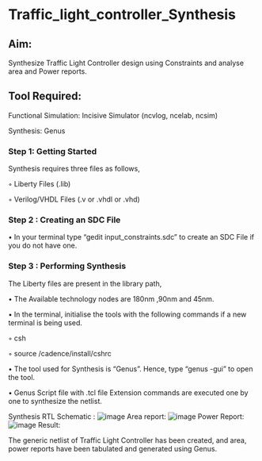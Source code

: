 # Traffic_light_controller_Synthesis

## Aim:

Synthesize Traffic Light Controller design using Constraints and analyse area and Power reports.

## Tool Required:

Functional Simulation: Incisive Simulator (ncvlog, ncelab, ncsim)

Synthesis: Genus

### Step 1: Getting Started

Synthesis requires three files as follows,

◦ Liberty Files (.lib)

◦ Verilog/VHDL Files (.v or .vhdl or .vhd)

### Step 2 : Creating an SDC File

•	In your terminal type “gedit input_constraints.sdc” to create an SDC File if you do not have one.

### Step 3 : Performing Synthesis

The Liberty files are present in the library path,

• The Available technology nodes are 180nm ,90nm and 45nm.

• In the terminal, initialise the tools with the following commands if a new terminal is being used.

◦ csh

◦ source /cadence/install/cshrc

• The tool used for Synthesis is “Genus”. Hence, type “genus -gui” to open the tool.

• Genus Script file with .tcl file Extension commands are executed one by one to synthesize the netlist.

Synthesis RTL Schematic :
![image](https://github.com/user-attachments/assets/282ff031-6cb0-4547-84f7-310d642094e8)
Area report:
![image](https://github.com/user-attachments/assets/397fb424-816d-4452-8d3d-bcc8a6894910)
Power Report:
![image](https://github.com/user-attachments/assets/e0216b29-ffed-4310-9edf-b7b90a0602e2)
Result:

The generic netlist of Traffic Light Controller has been created, and area, power reports have been tabulated and generated using Genus.
